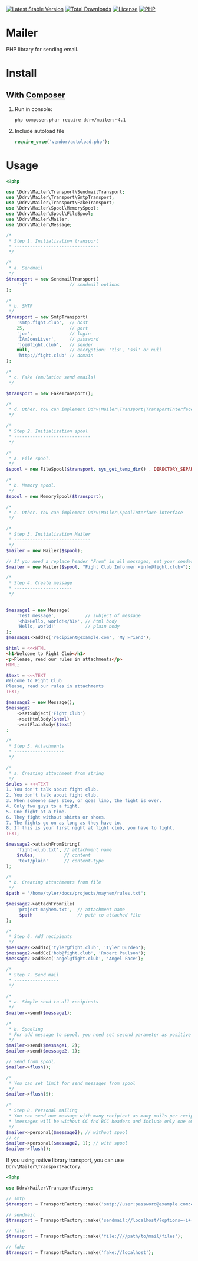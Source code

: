 [![Latest Stable Version](https://img.shields.io/packagist/v/ddrv/mailer.svg?style=flat-square)](https://packagist.org/packages/ddrv/mailer)
[![Total Downloads](https://img.shields.io/packagist/dt/ddrv/mailer.svg?style=flat-square)](https://packagist.org/packages/ddrv/mailer/stats)
[![License](https://img.shields.io/packagist/l/ddrv/mailer.svg?style=flat-square)](https://github.com/ddrv/php-mailer/blob/master/LICENSE)
[![PHP](https://img.shields.io/packagist/php-v/ddrv/mailer.svg?style=flat-square)](https://php.net)


# Mailer
PHP library for sending email.

# Install
## With [Composer](https://getcomposer.org/)
1. Run in console:
    ```text
    php composer.phar require ddrv/mailer:~4.1
    ```
1. Include autoload file
    ```php
    require_once('vendor/autoload.php');
    ```


# Usage

```php
<?php

use \Ddrv\Mailer\Transport\SendmailTransport;
use \Ddrv\Mailer\Transport\SmtpTransport;
use \Ddrv\Mailer\Transport\FakeTransport;
use \Ddrv\Mailer\Spool\MemorySpool;
use \Ddrv\Mailer\Spool\FileSpool;
use \Ddrv\Mailer\Mailer;
use \Ddrv\Mailer\Message;

/*
 * Step 1. Initialization transport
 * --------------------------------
 */

/*
 * a. Sendmail
 */
$transport = new SendmailTransport(
    '-f'                // sendmail options
);

/*
 * b. SMTP
 */
$transport = new SmtpTransport(
    'smtp.fight.club',  // host
    25,                 // port
    'joe',              // login
    'IAmJoesLiver',     // password
    'joe@fight.club',   // sender
    null,               // encryption: 'tls', 'ssl' or null
    'http://fight.club' // domain
);

/*
 * c. Fake (emulation send emails)
 */

$transport = new FakeTransport();

/*
 * d. Other. You can implement Ddrv\Mailer\Transport\TransportInterface interface 
 */

/*
 * Step 2. Initialization spool
 * -----------------------------
 */

/*
 * a. File spool. 
 */
$spool = new FileSpool($transport, sys_get_temp_dir() . DIRECTORY_SEPARATOR . 'mail');

/*
 * b. Memory spool. 
 */
$spool = new MemorySpool($transport);

/*
 * c. Other. You can implement Ddrv\Mailer\SpoolInterface interface 
 */

/*
 * Step 3. Initialization Mailer
 * -----------------------------
 */
$mailer = new Mailer($spool);

// If you need a replace header "From" in all messages, set your sender in second parameter 
$mailer = new Mailer($spool, "Fight Club Informer <info@fight.club>");

/*
 * Step 4. Create message
 * ----------------------
 */
 

$message1 = new Message(
    'Test message',           // subject of message
    '<h1>Hello, world!</h1>', // html body
    'Hello, world!'           // plain body
);
$message1->addTo('recipient@example.com', 'My Friend');

$html = <<<HTML
<h1>Welcome to Fight Club</h1>
<p>Please, read our rules in attachments</p>
HTML;

$text = <<<TEXT
Welcome to Fight Club
Please, read our rules in attachments
TEXT;

$message2 = new Message();
$message2
    ->setSubject('Fight Club')
    ->setHtmlBody($html)
    ->setPlainBody($text)
;

/*
 * Step 5. Attachments
 * -------------------
 */

/*
 * a. Creating attachment from string
 */
$rules = <<<TEXT
1. You don't talk about fight club.
2. You don't talk about fight club.
3. When someone says stop, or goes limp, the fight is over.
4. Only two guys to a fight.
5. One fight at a time.
6. They fight without shirts or shoes.
7. The fights go on as long as they have to.
8. If this is your first night at fight club, you have to fight.
TEXT;

$message2->attachFromString(
    'fight-club.txt', // attachment name
    $rules,           // content
    'text/plain'      // content-type
);

/*
 * b. Creating attachments from file
 */
$path = '/home/tyler/docs/projects/mayhem/rules.txt';

$message2->attachFromFile(
    'project-mayhem.txt',  // attachment name
     $path                 // path to attached file
);

/*
 * Step 6. Add recipients
 */
$message2->addTo('tyler@fight.club', 'Tyler Durden');
$message2->addCc('bob@fight.club', 'Robert Paulson');
$message2->addBcc('angel@fight.club', 'Angel Face');

/*
 * Step 7. Send mail
 * -----------------
 */

/*
 * a. Simple send to all recipients
 */
$mailer->send($message1);

/*
 * b. Spooling
 * For add message to spool, you need set second parameter as positive integer
 */
$mailer->send($message1, 2);
$mailer->send($message2, 1);

// Send from spool.
$mailer->flush();

/*
 * You can set limit for send messages from spool
 */
$mailer->flush(5);

/*
 * Step 8. Personal mailing
 * You can send one message with many recipient as many mails per recipient 
 * (messages will be without CC fnd BCC headers and include only one email on To header).
 */
$mailer->personal($message2); // without spool
// or
$mailer->personal($message2, 1); // with spool
$mailer->flush();

```

If you using native library transport, you can use `Ddrv\Mailer\TransportFactory`.

```php
<?php

use Ddrv\Mailer\TransportFactory;

// smtp
$transport = TransportFactory::make('smtp://user:password@example.com:465/?encryption=tls&domain=example.com&sender=user%40exapmle.com');

// sendmail
$transport = TransportFactory::make('sendmail://localhost/?options=-i+-r+user%40example.com');

// file
$transport = TransportFactory::make('file:////path/to/mail/files');

// fake
$transport = TransportFactory::make('fake://localhost');

```
